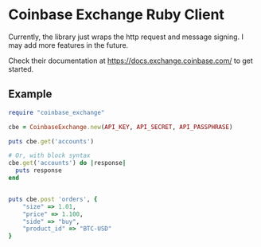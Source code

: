 # Coinbase Exchange Ruby Client
Currently, the library just wraps the http request and message signing.  I may add more features in the future.

Check their documentation at https://docs.exchange.coinbase.com/ to get started.

## Example
```ruby
require "coinbase_exchange"

cbe = CoinbaseExchange.new(API_KEY, API_SECRET, API_PASSPHRASE)

puts cbe.get('accounts')

# Or, with block syntax
cbe.get('accounts') do |response|
  puts response
end


puts cbe.post 'orders', {
    "size" => 1.01,
    "price" => 1.100,
    "side" => "buy",
    "product_id" => "BTC-USD"
}
```
